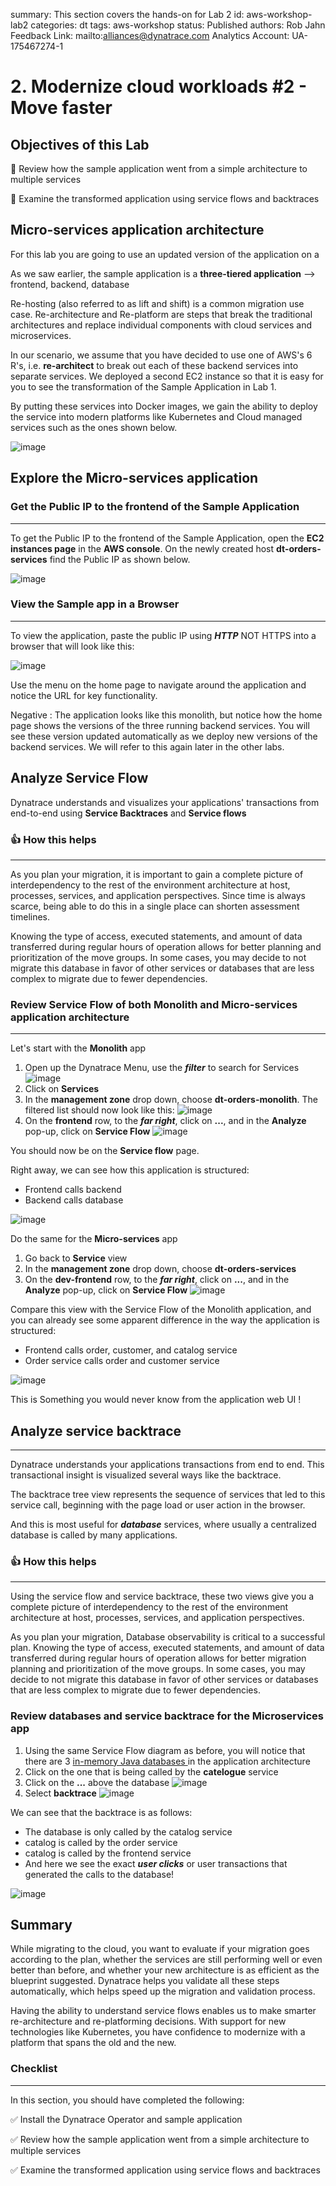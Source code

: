 summary: This section covers the hands-on for Lab 2
id: aws-workshop-lab2
categories: dt
tags: aws-workshop
status: Published 
authors: Rob Jahn
Feedback Link: mailto:alliances@dynatrace.com
Analytics Account: UA-175467274-1

# 2. Modernize cloud workloads #2 - Move faster

## Objectives of this Lab 

🔷 Review how the sample application went from a simple architecture to multiple services 

🔷 Examine the transformed application using service flows and backtraces 

<!-- -->
## Micro-services application architecture

For this lab you are going to use an updated version of the application on a 

As we saw earlier, the sample application is a **three-tiered application** --> frontend, backend, database

Re-hosting (also referred to as lift and shift) is a common migration use case. Re-architecture and Re-platform are steps that break the traditional architectures and replace individual components with cloud services and microservices.

In our scenario, we assume that you have decided to use one of AWS's 6 R's, i.e. **re-architect** to break out each of these backend services into separate services. We deployed a second EC2 instance so that it is easy for you to see the transformation of the Sample Application in Lab 1.

By putting these services into Docker images, we gain the ability to deploy the service into modern platforms like Kubernetes and Cloud managed services such as the ones shown below.

![image](assets/aws-workshop/lab2-picture.png)

<!-- -->
## Explore the Micro-services application

### Get the Public IP to the frontend of the Sample Application
------------------------------------------------------------

To get the Public IP to the frontend of the Sample Application, open the **EC2 instances page** in the **AWS console**. On the newly created host **dt-orders-services** find the Public IP as shown below.

![image](assets/aws-workshop/setup-services-ip-address.png)

### View the Sample app in a Browser
--------------------------------

To view the application, paste the public IP using ***HTTP*** NOT HTTPS into a browser that will look like this:

![image](assets/aws-workshop/lab2-app.png)

Use the menu on the home page to navigate around the application and notice the URL for key functionality.

Negative
: The application looks like this monolith, but notice how the home page shows the versions of the three running backend services. You will see these version updated automatically as we deploy new versions of the backend services. We will refer to this again later in the other labs.

<!-- -->
## Analyze Service Flow

Dynatrace understands and visualizes your applications' transactions from end-to-end using **Service Backtraces** and **Service flows**

### 👍 How this helps
----------------

As you plan your migration, it is important to gain a complete picture of interdependency to the rest of the environment architecture at host, processes, services, and application perspectives. Since time is always scarce, being able to do this in a single place can shorten assessment timelines.

Knowing the type of access, executed statements, and amount of data transferred during regular hours of operation allows for better planning and prioritization of the move groups. In some cases, you may decide to not migrate this database in favor of other services or databases that are less complex to migrate due to fewer dependencies.

### Review Service Flow of both Monolith and Micro-services application architecture
-------------------

Let's start with the **Monolith** app
1. Open up the Dynatrace Menu, use the ***filter*** to search for Services
   ![image](assets/aws-workshop/service-menu.png)
2. Click on **Services**
3. In the **management zone** drop down, choose **dt-orders-monolith**. The filtered list should now look like this:
   ![image](assets/aws-workshop/lab2-services-monolith.png)
4. On the **frontend** row, to the ***far right***, click on **...**, and in the **Analyze** pop-up, click on **Service Flow**
   ![image](assets/aws-workshop/lab2-services-monolith-analyze.png)

You should now be on the **Service flow** page.

Right away, we can see how this application is structured:
- Frontend calls backend
- Backend calls database

![image](assets/aws-workshop/lab1-service-flow.png)

Do the same for the **Micro-services** app
1. Go back to **Service** view
2. In the **management zone** drop down, choose **dt-orders-services**
3. On the **dev-frontend** row, to the ***far right***, click on **...**, and in the **Analyze** pop-up, click on **Service Flow**
   ![image](assets/aws-workshop/lab2-services-micro-analyze.png)

Compare this view with the Service Flow of the Monolith application, and you can already see some apparent difference in the way the application is structured:
- Frontend calls order, customer, and catalog service
- Order service calls order and customer service

![image](assets/aws-workshop/lab2-service-flow.png)

This is Something you would never know from the application web UI !

<!-- -->
## Analyze service backtrace
-------------------------

Dynatrace understands your applications transactions from end to end. This transactional insight is visualized several ways like the backtrace.

The backtrace tree view represents the sequence of services that led to this service call, beginning with the page load or user action in the browser.

And this is most useful for ***database*** services, where usually a centralized database is called by many applications.


### 👍 How this helps
----------------

Using the service flow and service backtrace, these two views give you a complete picture of interdependency to the rest of the environment architecture at host, processes, services, and application perspectives.

As you plan your migration, Database observability is critical to a successful plan. Knowing the type of access, executed statements, and amount of data transferred during regular hours of operation allows for better migration planning and prioritization of the move groups. In some cases, you may decide to not migrate this database in favor of other services or databases that are less complex to migrate due to fewer dependencies.

### Review databases and service backtrace for the Microservices app
1. Using the same Service Flow diagram as before, you will notice that there are 3 <a href="http://hsqldb.org/)" target="_blank"> in-memory Java databases </a> in the application architecture
2. Click on the one that is being called by the **catelogue** service
3. Click on the **...** above the database
   ![image](assets/aws-workshop/lab2-db.png)
4. Select **backtrace**
   ![image](assets/aws-workshop/lab2-db-backtrace.png)


We can see that the backtrace is as follows:
- The database is only called by the catalog service
- catalog is called by the order service
- catalog is called by the frontend service
- And here we see the exact ***user clicks*** or user transactions that generated the calls to the database!

![image](assets/aws-workshop/lab2-backtrace.png)

<!-- -->
## Summary

While migrating to the cloud, you want to evaluate if your migration goes according to the plan, whether the services are still performing well or even better than before, and whether your new architecture is as efficient as the blueprint suggested. Dynatrace helps you validate all these steps automatically, which helps speed up the migration and
validation process.

Having the ability to understand service flows enables us to make
smarter re-architecture and re-platforming decisions. With support for
new technologies like Kubernetes, you have confidence to modernize with
a platform that spans the old and the new.

### Checklist
---------

In this section, you should have completed the following:

✅ Install the Dynatrace Operator and sample application

✅ Review how the sample application went from a simple architecture to multiple services

✅ Examine the transformed application using service flows and backtraces
